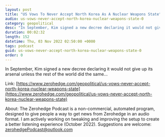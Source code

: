 ```yaml
---
layout: post
title: "US Vows To Never Accept North Korea As A Nuclear Weapons State"
audio: us-vows-never-accept-north-korea-nuclear-weapons-state-0
category: geopolitical
desc: "In September, Kim signed a new decree declaring it would not give up its arsenal unless the rest of the world did the same..."
duration: 00:02:32
length: 152
datetime: Thu, 03 Nov 2022 02:50:00 +0000
tags: podcast
guid: us-vows-never-accept-north-korea-nuclear-weapons-state-0
order: 0
---
```

In September, Kim signed a new decree declaring it would not give up its arsenal unless the rest of the world did the same...

Link: [https://www.zerohedge.com/geopolitical/us-vows-never-accept-north-korea-nuclear-weapons-state](https://www.zerohedge.com/geopolitical/us-vows-never-accept-north-korea-nuclear-weapons-state)

About: The Zerohedge Podcast is a non-commercial, automated program, designed to give people a way to get news from Zerohedge in an audio format.  I am actively working on tweaking and improving the setup to create a better listening experience (October 2022).  Suggestions are welcome: [zerohedgePodcast@outlook.com](mailto:zerohedgePodcast@outlook.com)